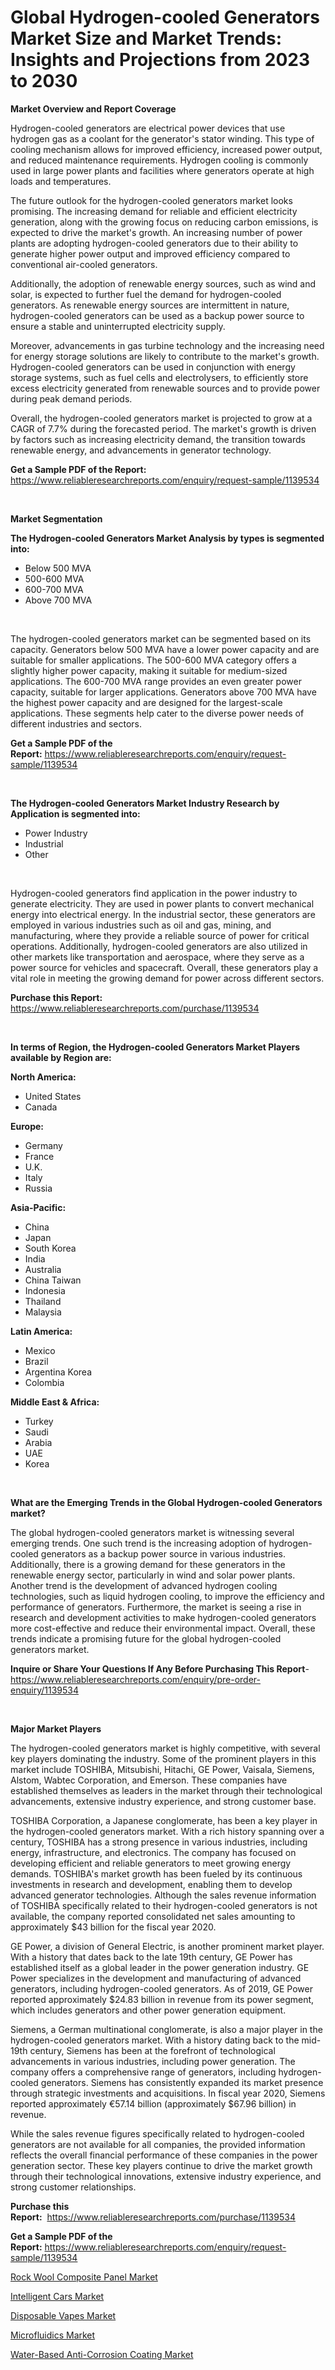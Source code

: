 <p><h1>Global Hydrogen-cooled Generators Market Size and Market Trends: Insights and Projections from 2023 to 2030</h1></p><p><strong>Market Overview and Report Coverage</strong></p>
<p><p>Hydrogen-cooled generators are electrical power devices that use hydrogen gas as a coolant for the generator's stator winding. This type of cooling mechanism allows for improved efficiency, increased power output, and reduced maintenance requirements. Hydrogen cooling is commonly used in large power plants and facilities where generators operate at high loads and temperatures.</p><p>The future outlook for the hydrogen-cooled generators market looks promising. The increasing demand for reliable and efficient electricity generation, along with the growing focus on reducing carbon emissions, is expected to drive the market's growth. An increasing number of power plants are adopting hydrogen-cooled generators due to their ability to generate higher power output and improved efficiency compared to conventional air-cooled generators.</p><p>Additionally, the adoption of renewable energy sources, such as wind and solar, is expected to further fuel the demand for hydrogen-cooled generators. As renewable energy sources are intermittent in nature, hydrogen-cooled generators can be used as a backup power source to ensure a stable and uninterrupted electricity supply.</p><p>Moreover, advancements in gas turbine technology and the increasing need for energy storage solutions are likely to contribute to the market's growth. Hydrogen-cooled generators can be used in conjunction with energy storage systems, such as fuel cells and electrolysers, to efficiently store excess electricity generated from renewable sources and to provide power during peak demand periods.</p><p>Overall, the hydrogen-cooled generators market is projected to grow at a CAGR of 7.7% during the forecasted period. The market's growth is driven by factors such as increasing electricity demand, the transition towards renewable energy, and advancements in generator technology.</p></p>
<p><strong>Get a Sample PDF of the Report:</strong> <a href="https://www.reliableresearchreports.com/enquiry/request-sample/1139534">https://www.reliableresearchreports.com/enquiry/request-sample/1139534</a></p>
<p>&nbsp;</p>
<p><strong>Market Segmentation</strong></p>
<p><strong>The Hydrogen-cooled Generators Market Analysis by types is segmented into:</strong></p>
<p><ul><li>Below 500 MVA</li><li>500-600 MVA</li><li>600-700 MVA</li><li>Above 700 MVA</li></ul></p>
<p>&nbsp;</p>
<p><p>The hydrogen-cooled generators market can be segmented based on its capacity. Generators below 500 MVA have a lower power capacity and are suitable for smaller applications. The 500-600 MVA category offers a slightly higher power capacity, making it suitable for medium-sized applications. The 600-700 MVA range provides an even greater power capacity, suitable for larger applications. Generators above 700 MVA have the highest power capacity and are designed for the largest-scale applications. These segments help cater to the diverse power needs of different industries and sectors.</p></p>
<p><strong>Get a Sample PDF of the Report:</strong>&nbsp;<a href="https://www.reliableresearchreports.com/enquiry/request-sample/1139534">https://www.reliableresearchreports.com/enquiry/request-sample/1139534</a></p>
<p>&nbsp;</p>
<p><strong>The Hydrogen-cooled Generators Market Industry Research by Application is segmented into:</strong></p>
<p><ul><li>Power Industry</li><li>Industrial</li><li>Other</li></ul></p>
<p>&nbsp;</p>
<p><p>Hydrogen-cooled generators find application in the power industry to generate electricity. They are used in power plants to convert mechanical energy into electrical energy. In the industrial sector, these generators are employed in various industries such as oil and gas, mining, and manufacturing, where they provide a reliable source of power for critical operations. Additionally, hydrogen-cooled generators are also utilized in other markets like transportation and aerospace, where they serve as a power source for vehicles and spacecraft. Overall, these generators play a vital role in meeting the growing demand for power across different sectors.</p></p>
<p><strong>Purchase this Report:</strong>&nbsp; <a href="https://www.reliableresearchreports.com/purchase/1139534">https://www.reliableresearchreports.com/purchase/1139534</a></p>
<p>&nbsp;</p>
<p><strong>In terms of Region, the Hydrogen-cooled Generators Market Players available by Region are:</strong></p>
<p>
    <p> <strong> North America: </strong>
        <ul>
            <li>United States</li>
            <li>Canada</li>
        </ul>
        </p> 
    <p> <strong> Europe: </strong>
        <ul>
            <li>Germany</li>
            <li>France</li>
            <li>U.K.</li>
            <li>Italy</li>
            <li>Russia</li>
        </ul>
        </p> 
    <p> <strong> Asia-Pacific: </strong>
        <ul>
            <li>China</li>
            <li>Japan</li>
            <li>South Korea</li>
            <li>India</li>
            <li>Australia</li>
            <li>China Taiwan</li>
            <li>Indonesia</li>
            <li>Thailand</li>
            <li>Malaysia</li>
        </ul>
        </p> 
    <p> <strong> Latin America: </strong>
        <ul>
            <li>Mexico</li>
            <li>Brazil</li>
            <li>Argentina Korea</li>
            <li>Colombia</li>
        </ul>
        </p> 
    <p> <strong> Middle East & Africa: </strong>
        <ul>
            <li>Turkey</li>
            <li>Saudi</li>
            <li>Arabia</li>
            <li>UAE</li>
            <li>Korea</li>
        </ul>
    </p>
    </p>
<p>&nbsp;</p>
<p><strong>What are the Emerging Trends in the Global Hydrogen-cooled Generators market?</strong></p>
<p><p>The global hydrogen-cooled generators market is witnessing several emerging trends. One such trend is the increasing adoption of hydrogen-cooled generators as a backup power source in various industries. Additionally, there is a growing demand for these generators in the renewable energy sector, particularly in wind and solar power plants. Another trend is the development of advanced hydrogen cooling technologies, such as liquid hydrogen cooling, to improve the efficiency and performance of generators. Furthermore, the market is seeing a rise in research and development activities to make hydrogen-cooled generators more cost-effective and reduce their environmental impact. Overall, these trends indicate a promising future for the global hydrogen-cooled generators market.</p></p>
<p><strong>Inquire or Share Your Questions If Any Before Purchasing This Report</strong>- <a href="https://www.reliableresearchreports.com/enquiry/pre-order-enquiry/1139534">https://www.reliableresearchreports.com/enquiry/pre-order-enquiry/1139534</a></p>
<p>&nbsp;</p>
<p><strong>Major Market Players</strong></p>
<p><p>The hydrogen-cooled generators market is highly competitive, with several key players dominating the industry. Some of the prominent players in this market include TOSHIBA, Mitsubishi, Hitachi, GE Power, Vaisala, Siemens, Alstom, Wabtec Corporation, and Emerson. These companies have established themselves as leaders in the market through their technological advancements, extensive industry experience, and strong customer base.</p><p>TOSHIBA Corporation, a Japanese conglomerate, has been a key player in the hydrogen-cooled generators market. With a rich history spanning over a century, TOSHIBA has a strong presence in various industries, including energy, infrastructure, and electronics. The company has focused on developing efficient and reliable generators to meet growing energy demands. TOSHIBA's market growth has been fueled by its continuous investments in research and development, enabling them to develop advanced generator technologies. Although the sales revenue information of TOSHIBA specifically related to their hydrogen-cooled generators is not available, the company reported consolidated net sales amounting to approximately $43 billion for the fiscal year 2020.</p><p>GE Power, a division of General Electric, is another prominent market player. With a history that dates back to the late 19th century, GE Power has established itself as a global leader in the power generation industry. GE Power specializes in the development and manufacturing of advanced generators, including hydrogen-cooled generators. As of 2019, GE Power reported approximately $24.83 billion in revenue from its power segment, which includes generators and other power generation equipment.</p><p>Siemens, a German multinational conglomerate, is also a major player in the hydrogen-cooled generators market. With a history dating back to the mid-19th century, Siemens has been at the forefront of technological advancements in various industries, including power generation. The company offers a comprehensive range of generators, including hydrogen-cooled generators. Siemens has consistently expanded its market presence through strategic investments and acquisitions. In fiscal year 2020, Siemens reported approximately €57.14 billion (approximately $67.96 billion) in revenue.</p><p>While the sales revenue figures specifically related to hydrogen-cooled generators are not available for all companies, the provided information reflects the overall financial performance of these companies in the power generation sector. These key players continue to drive the market growth through their technological innovations, extensive industry experience, and strong customer relationships.</p></p>
<p><strong>Purchase this Report:</strong>&nbsp;&nbsp;<a href="https://www.reliableresearchreports.com/purchase/1139534">https://www.reliableresearchreports.com/purchase/1139534</a></p>
<p></p>
<p><strong>Get a Sample PDF of the Report:</strong>&nbsp;<a href="https://www.reliableresearchreports.com/enquiry/request-sample/1139534">https://www.reliableresearchreports.com/enquiry/request-sample/1139534</a></p>
<p><p><a href="https://medium.com/@vergiekunze/rock-wool-composite-panel-market-report-reveals-the-latest-trends-and-growth-opportunities-of-this-f01a68b7519a">Rock Wool Composite Panel Market</a></p><p><a href="https://issuu.com/reportprime-2/docs/intelligent-cars-market-size-2030.pptx?fr=xKAE9_zU1NQ">Intelligent Cars Market</a></p><p><a href="https://issuu.com/reportprime-2/docs/disposable-vapes-market-size-2030.pptx?fr=xKAE9_zU1NQ">Disposable Vapes Market</a></p><p><a href="https://www.linkedin.com/pulse/microfluidics-market-size-share-global-analysis-report-779wc/">Microfluidics Market</a></p><p><a href="https://medium.com/@lacyquitzon/water-based-anti-corrosion-coating-market-analysis-and-sze-forecasted-for-period-from-2023-to-2030-49aa48f35de9">Water-Based Anti-Corrosion Coating Market</a></p></p>